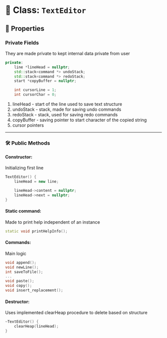 # 🚀 Class: `TextEditor`
## 🔐 Properties

### Private Fields
They are made private to kept internal data private from user

```c++
private:
    line *lineHead = nullptr;
    std::stack<command *> undoStack;
    std::stack<command *> redoStack;
    start *copyBuffer = nullptr;

    int cursorLine = 1;
    int cursorChar = 0;
```

1. lineHead - start of the line used to save text structure
2. undoStack - stack, made for saving undo commands
3. redoStack - stack, used for saving redo commands
4. copyBuffer - saving pointer to start character of the copied string
5. cursor pointers

---

### 🛠️ Public Methods

#### Constructor:
Initializing first line

```c++
TextEditor() {
    lineHead = new line;

    lineHead->content = nullptr;
    lineHead->next = nullptr;
}
```

#### Static command:
Made to print help independent of an instance

```c++
static void printHelpInfo();
```

#### Commands:
Main logic

```c++
void append();
void newLine();
int saveToFile();
...
void paste();
void copy();
void insert_replacement();
```

#### Destructor:
Uses implemented clearHeap procedure to delete based on structure

```c++
~TextEditor() {
    clearHeap(lineHead);
}
```

